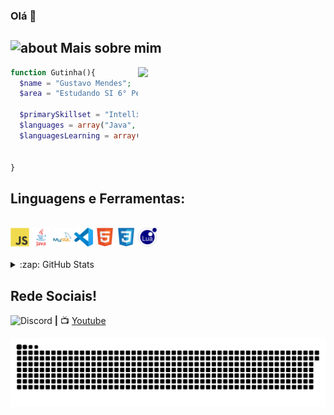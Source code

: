### Olá 👋

## <img width="45" alt="about" src="https://raw.github.com/elizarov/elizarov/master/about.png"> Mais sobre mim

<img align="right" width="300" src="https://i2.wp.com/allhtaccess.info/wp-content/uploads/2018/03/programming.gif?fit=1281%2C716&ssl=1" />

```php
function Gutinha(){
  $name = "Gustavo Mendes";
  $area = "Estudando SI 6° Período";
 
  $primarySkillset = "IntelliJ, MYSQL, SQL";
  $languages = array("Java", "JavaScript", "LUA");
  $languagesLearning = array("C#");
  

}
```

## **Linguagens e Ferramentas:**  
<div style="display: inline_block"><br>
<code><img height="30" src="https://raw.githubusercontent.com/devicons/devicon/master/icons/javascript/javascript-original.svg"></code>
<code><img height="30" src="https://raw.githubusercontent.com/devicons/devicon/master/icons/java/java-original-wordmark.svg"></code>
<code><img height="30" src="https://raw.githubusercontent.com/devicons/devicon/master/icons/mysql/mysql-original-wordmark.svg"></code>
<code><img height="30" src="https://raw.githubusercontent.com/devicons/devicon/master/icons/vscode/vscode-original.svg"></code>
<code><img height="30" src="https://raw.githubusercontent.com/devicons/devicon/master/icons/html5/html5-original.svg"></code>
<code><img height="30" src="https://raw.githubusercontent.com/devicons/devicon/master/icons/css3/css3-original.svg"></code>
<code><img height="30" src="https://raw.githubusercontent.com/devicons/devicon/master/icons/lua/lua-original-wordmark.svg"></code>
</div>

<br/>
<details>
  <summary>:zap: GitHub Stats</summary>
  <img  alt="Gutinha GitHub Stats" src="https://github-readme-stats-gutinha.vercel.app/api/top-langs/?username=gutinha&layout=compact&theme=dracula" />
  <img  alt="Gutinha GitHub Stats" src="https://github-readme-stats-gutinha.vercel.app/api?username=gutinha&theme=dracula&show_icons=true" />
</details>

## **Rede Sociais!**
[youtube]: https://www.youtube.com/c/GutaxavierGraphics
![Discord](https://dcbadge.vercel.app/api/shield/302563501183074315?style=flat) **|**
📺 [Youtube][youtube]  

![Snake animation](https://github.com/gutinha/gutinha/blob/output/github-contribution-grid-snake.svg)
